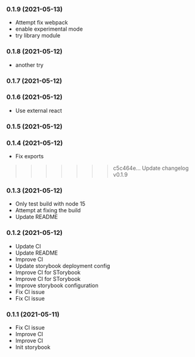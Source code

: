 ### **0.1.9** (2021-05-13)  
  
- Attempt fix webpack  
- enable experimental mode  
- try library module    
  
### **0.1.8** (2021-05-12)  
  
- another try    
  
### **0.1.7** (2021-05-12)  
  
  
  
### **0.1.6** (2021-05-12)  
  
- Use external react    
  
### **0.1.5** (2021-05-12)  
  
  
  
### **0.1.4** (2021-05-12)  
  
- Fix exports    
>>>>>>> c5c464e... Update changelog v0.1.9
  
### **0.1.3** (2021-05-12)  
  
- Only test build with node 15  
- Attempt at fixing the build  
- Update README    
  
### **0.1.2** (2021-05-12)  
  
- Update CI  
- Update README  
- Improve CI  
- Update storybook deployment config  
- Improve CI for STorybook  
- Improve CI for STorybook  
- Improve storybook configuration  
- Fix CI issue  
- Fix CI issue    
  
### **0.1.1** (2021-05-11)  
  
- Fix CI issue  
- Improve CI  
- Improve CI  
- Init storybook    
  
